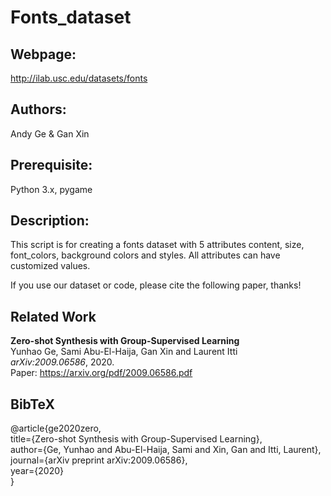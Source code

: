 # Fonts_dataset
## Webpage: 
http://ilab.usc.edu/datasets/fonts
## Authors: 
Andy Ge & Gan Xin
## Prerequisite:
Python 3.x, pygame
## Description:
This script is for creating a fonts dataset with 5 attributes content, size, font_colors, background colors and styles. All attributes can have customized values. 

If you use our dataset or code, please cite the following paper, thanks!
## Related Work
**Zero-shot Synthesis with Group-Supervised Learning**  
Yunhao Ge, Sami Abu-El-Haija, Gan Xin and Laurent Itti  
*arXiv:2009.06586</em>, 2020.*  
Paper: https://arxiv.org/pdf/2009.06586.pdf
## BibTeX
@article{ge2020zero,  
  title={Zero-shot Synthesis with Group-Supervised Learning},  
  author={Ge, Yunhao and Abu-El-Haija, Sami and Xin, Gan and Itti, Laurent},  
  journal={arXiv preprint arXiv:2009.06586},  
  year={2020}  
}
